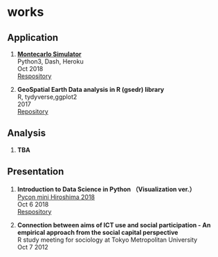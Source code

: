 # works
## Application

1. **[Montecarlo Simulator](https://montecarlo-dash-app.herokuapp.com/)**  
Python3, Dash, Heroku  
Oct 2018  
[Respository](https://github.com/ksnt/pycon_hiro_2018/tree/master/code/montecarlo)  

1. **GeoSpatial Earth Data analysis in R (gsedr) library**  
R, tydyverse,ggplot2  
2017  
[Repository](https://github.com/ksnt/gsedr)  

## Analysis

1. **TBA**


## Presentation

1. **Introduction to Data Science in Python （Visualization ver.）**  
    [Pycon mini Hiroshima 2018](https://hiroshima.pycon.jp/2018/)  
    Oct 6 2018  
    [Respository](https://github.com/ksnt/pycon_hiro_2018)  
    
1. **Connection between aims of ICT use and social participation - An empirical approach from the social capital perspective**  
   R study meeting for sociology at Tokyo Metropolitan University  
   Oct 7 2012
